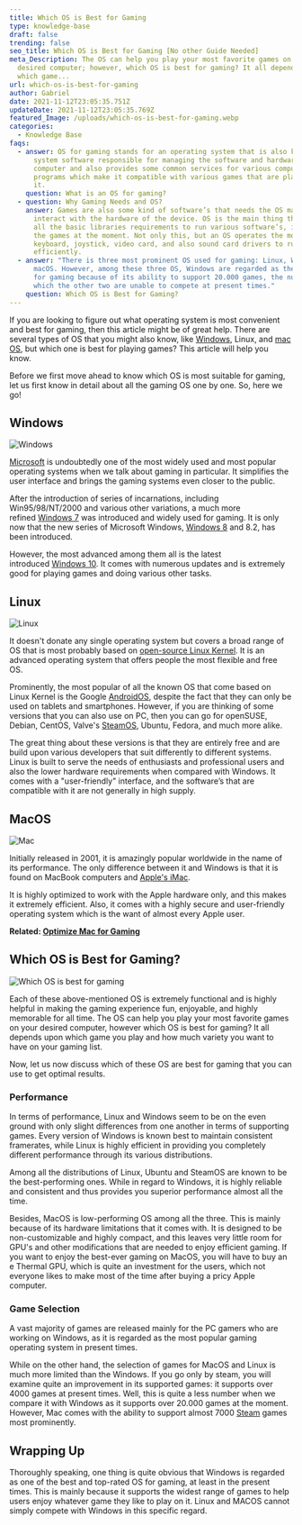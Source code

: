 ```yaml
---
title: Which OS is Best for Gaming
type: knowledge-base
draft: false
trending: false
seo_title: Which OS is Best for Gaming [No other Guide Needed]
meta_Description: The OS can help you play your most favorite games on your
  desired computer; however, which OS is best for gaming? It all depends upon
  which game...
url: which-os-is-best-for-gaming
author: Gabriel
date: 2021-11-12T23:05:35.751Z
updateDate: 2021-11-12T23:05:35.769Z
featured_Image: /uploads/which-os-is-best-for-gaming.webp
categories:
  - Knowledge Base
faqs:
  - answer: OS for gaming stands for an operating system that is also known as the
      system software responsible for managing the software and hardware of the
      computer and also provides some common services for various computer
      programs which make it compatible with various games that are played on
      it.
    question: What is an OS for gaming?
  - question: Why Gaming Needs and OS?
    answer: Games are also some kind of software’s that needs the OS mainly to
      interact with the hardware of the device. OS is the main thing that holds
      all the basic libraries requirements to run various software’s, including
      the games at the moment. Not only this, but an OS operates the mouse,
      keyboard, joystick, video card, and also sound card drivers to run
      efficiently.
  - answer: "There is three most prominent OS used for gaming: Linux, Windows, and
      macOS. However, among these three OS, Windows are regarded as the best OS
      for gaming because of its ability to support 20.000 games, the number
      which the other two are unable to compete at present times."
    question: Which OS is Best for Gaming?
---
```

If you are looking to figure out what operating system is most convenient and best for gaming, then this article might be of great help. There are several types of OS that you might also know, like [Windows](https://www.microsoft.com/), Linux, and [mac OS](https://www.apple.com/mac/), but which one is best for playing games? This article will help you know. 

Before we first move ahead to know which OS is most suitable for gaming, let us first know in detail about all the gaming OS one by one. So, here we go!

## Windows 

![Windows](/uploads/windows.webp "Windows")

[Microsoft](https://www.microsoft.com/) is undoubtedly one of the most widely used and most popular operating systems when we talk about gaming in particular. It simplifies the user interface and brings the gaming systems even closer to the public. 

After the introduction of series of incarnations, including Win95/98/NT/2000 and various other variations, a much more refined [Windows 7](https://en.wikipedia.org/wiki/Windows_7) was introduced and widely used for gaming. It is only now that the new series of Microsoft Windows, [Windows 8](https://en.wikipedia.org/wiki/Windows_8) and 8.2, has been introduced. 

However, the most advanced among them all is the latest introduced [Windows 10](https://en.wikipedia.org/wiki/Windows_10). It comes with numerous updates and is extremely good for playing games and doing various other tasks. 

## Linux

![Linux](/uploads/linux.webp "Linux")

It doesn't donate any single operating system but covers a broad range of OS that is most probably based on [open-source Linux Kernel](https://en.wikipedia.org/wiki/Linux_kernel). It is an advanced operating system that offers people the most flexible and free OS. 

Prominently, the most popular of all the known OS that come based on Linux Kernel is the Google [AndroidOS](https://www.android.com/), despite the fact that they can only be used on tablets and smartphones. However, if you are thinking of some versions that you can also use on PC, then you can go for openSUSE, Debian, CentOS, Valve's [SteamOS](https://store.steampowered.com/steamos/), Ubuntu, Fedora, and much more alike. 

The great thing about these versions is that they are entirely free and are build upon various developers that suit differently to different systems. Linux is built to serve the needs of enthusiasts and professional users and also the lower hardware requirements when compared with Windows. It comes with a "user-friendly" interface, and the software’s that are compatible with it are not generally in high supply. 

## MacOS

![Mac](/uploads/mac.webp "Mac")

Initially released in 2001, it is amazingly popular worldwide in the name of its performance. The only difference between it and Windows is that it is found on MacBook computers and [Apple's iMac](https://www.apple.com/mac/). 

It is highly optimized to work with the Apple hardware only, and this makes it extremely efficient. Also, it comes with a highly secure and user-friendly operating system which is the want of almost every Apple user. 

**Related: [Optimize Mac for Gaming](https://gamingtechies.com/how-to-optimize-mac-for-gaming/)**

## Which OS is Best for Gaming? 

![Which OS is best for gaming](/uploads/which-os-is-best-for-gaming.webp "Which OS is best for gaming")

Each of these above-mentioned OS is extremely functional and is highly helpful in making the gaming experience fun, enjoyable, and highly memorable for all time. The OS can help you play your most favorite games on your desired computer, however which OS is best for gaming? It all depends upon which game you play and how much variety you want to have on your gaming list. 

Now, let us now discuss which of these OS are best for gaming that you can use to get optimal results. 

### Performance 

In terms of performance, Linux and Windows seem to be on the even ground with only slight differences from one another in terms of supporting games. Every version of Windows is known best to maintain consistent framerates, while Linux is highly efficient in providing you completely different performance through its various distributions. 

Among all the distributions of Linux, Ubuntu and SteamOS are known to be the best-performing ones. While in regard to Windows, it is highly reliable and consistent and thus provides you superior performance almost all the time.

Besides, MacOS is low-performing OS among all the three. This is mainly because of its hardware limitations that it comes with. It is designed to be non-customizable and highly compact, and this leaves very little room for GPU's and other modifications that are needed to enjoy efficient gaming. If you want to enjoy the best-ever gaming on MacOS, you will have to buy an e Thermal GPU, which is quite an investment for the users, which not everyone likes to make most of the time after buying a pricy Apple computer. 

### Game Selection

A vast majority of games are released mainly for the PC gamers who are working on Windows, as it is regarded as the most popular gaming operating system in present times. 

While on the other hand, the selection of games for MacOS and Linux is much more limited than the Windows. If you go only by steam, you will examine quite an improvement in its supported games: it supports over 4000 games at present times. Well, this is quite a less number when we compare it with Windows as it supports over 20.000 games at the moment. However, Mac comes with the ability to support almost 7000 [Steam](https://store.steampowered.com/) games most prominently.

## **Wrapping Up** 

Thoroughly speaking, one thing is quite obvious that Windows is regarded as one of the best and top-rated OS for gaming, at least in the present times. This is mainly because it supports the widest range of games to help users enjoy whatever game they like to play on it. Linux and MACOS cannot simply compete with Windows in this specific regard.